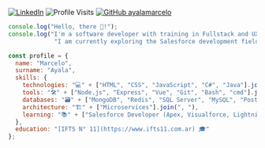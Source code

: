 [![LinkedIn](https://custom-icon-badges.demolab.com/badge/LinkedIn-0A66C2?logo=linkedin-white&logoColor=fff)](https://www.linkedin.com/in/ayalamarceloruben/)
![Profile Visits](https://img.shields.io/endpoint?url=https://yasinkalkan.com/api/githubvisitorstats/track/?user=ayalamarcelo)
[![GitHub ayalamarcelo](https://img.shields.io/github/followers/ayalamarcelo?label=follow&style=social)](https://discord.com/ayalamarcelo)

```js
console.log("Hello, there 👋!");
console.log("I'm a software developer with training in Fullstack and UX design.",
             "I am currently exploring the Salesforce development field.");
```

```js
const profile = {
  name: "Marcelo",
  surname: "Ayala",
  skills: {
    technologies: "💻" + ["HTML", "CSS", "JavaScript", "C#", "Java"].join(", "),
    tools: "🛠️" + ["Node.js", "Express", "Vue", "Git", "Bash", "cmd"].join(", "),
    databases: "🗃️" + ["MongoDB", "Redis", "SQL Server", "MySQL", "PostgreSQL"].join(", "),
    architecture: "🏗️" + ["Microservices"].join(", "),
    learning: "📚" + ["Salesforce Developer (Apex, Visualforce, Lightning)"].join(", "),
  },
  education: "[IFTS N° 11](https://www.ifts11.com.ar) 🎓"
};
```

